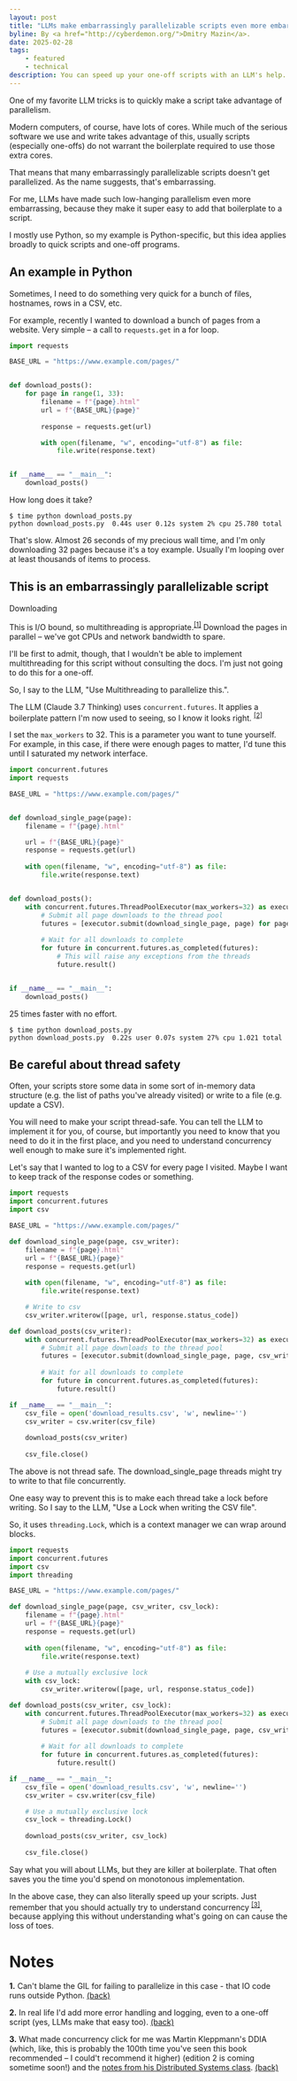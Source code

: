 ```yaml
---
layout: post
title: "LLMs make embarrassingly parallelizable scripts even more embarrassingly parallelizable"
byline: By <a href="http://cyberdemon.org/">Dmitry Mazin</a>.
date: 2025-02-28
tags:
    - featured
    - technical
description: You can speed up your one-off scripts with an LLM's help.
---
```

One of my favorite LLM tricks is to quickly make a script take advantage of parallelism.

Modern computers, of course, have lots of cores. While much of the serious software we use and write takes advantage of this, usually scripts (especially one-offs) do not warrant the boilerplate required to use those extra cores.

That means that many embarrassingly parallelizable scripts doesn't get parallelized. As the name suggests, that's embarrassing.

For me, LLMs have made such low-hanging parallelism even more embarrassing, because they make it super easy to add that boilerplate to a script.

I mostly use Python, so my example is Python-specific, but this idea applies broadly to quick scripts and one-off programs.

## An example in Python

Sometimes, I need to do something very quick for a bunch of files, hostnames, rows in a CSV, etc.

For example, recently I wanted to download a bunch of pages from a website. Very simple – a call to `requests.get` in a for loop.

```py
import requests

BASE_URL = "https://www.example.com/pages/"


def download_posts():
    for page in range(1, 33):
        filename = f"{page}.html"
        url = f"{BASE_URL}{page}"
		
        response = requests.get(url)

        with open(filename, "w", encoding="utf-8") as file:
            file.write(response.text)


if __name__ == "__main__":
    download_posts()
```

How long does it take?

```
$ time python download_posts.py
python download_posts.py  0.44s user 0.12s system 2% cpu 25.780 total
```

That's slow. Almost 26 seconds of my precious wall time, and I'm only downloading 32 pages because it's a toy example. Usually I'm looping over at least thousands of items to process.

## This is an embarrassingly parallelizable script

Downloading 

This is I/O bound, so multithreading is appropriate.<a name="gil-footnote-return"></a><sup>[[1]](#gil-footnote)</sup> Download the pages in parallel – we've got CPUs and network bandwidth to spare.

I'll be first to admit, though, that I wouldn't be able to implement multithreading for this script without consulting the docs.  I'm just not going to do this for a one-off.

So, I say to the LLM, "Use Multithreading to parallelize this.".

The LLM (Claude 3.7 Thinking) uses `concurrent.futures`. It applies a boilerplate pattern I'm now used to seeing, so I know it looks right. <a name="error-handling-return"></a><sup>[[2]](#error-handling)</sup>

I set the `max_workers` to 32. This is a parameter you want to tune yourself. For example, in this case, if there were enough pages to matter, I'd tune this until I saturated my network interface.

```python
import concurrent.futures
import requests

BASE_URL = "https://www.example.com/pages/"


def download_single_page(page):
    filename = f"{page}.html"

    url = f"{BASE_URL}{page}"
    response = requests.get(url)
    
    with open(filename, "w", encoding="utf-8") as file:
        file.write(response.text)


def download_posts():
    with concurrent.futures.ThreadPoolExecutor(max_workers=32) as executor:
        # Submit all page downloads to the thread pool
        futures = [executor.submit(download_single_page, page) for page in range(1, 33)]
        
        # Wait for all downloads to complete
        for future in concurrent.futures.as_completed(futures):
            # This will raise any exceptions from the threads
            future.result()


if __name__ == "__main__":
    download_posts()
```

25 times faster with no effort.

```
$ time python download_posts.py
python download_posts.py  0.22s user 0.07s system 27% cpu 1.021 total
```

## Be careful about thread safety

Often, your scripts store some data in some sort of in-memory data structure (e.g. the list of paths you've already visited) or write to a file (e.g. update a CSV).



You will need to make your script thread-safe. You can tell the LLM to implement it for you, of course, but importantly you need to know that you need to do it in the first place, and you need to understand concurrency well enough to make sure it's implemented right.

Let's say that I wanted to log to a CSV for every page I visited. Maybe I want to keep track of the response codes or something.

```python
import requests
import concurrent.futures
import csv

BASE_URL = "https://www.example.com/pages/"

def download_single_page(page, csv_writer):
    filename = f"{page}.html"
    url = f"{BASE_URL}{page}"
    response = requests.get(url)
    
    with open(filename, "w", encoding="utf-8") as file:
        file.write(response.text)

	# Write to csv
    csv_writer.writerow([page, url, response.status_code])

def download_posts(csv_writer):
    with concurrent.futures.ThreadPoolExecutor(max_workers=32) as executor:
        # Submit all page downloads to the thread pool
        futures = [executor.submit(download_single_page, page, csv_writer) for page in range(1, 33)]
        
        # Wait for all downloads to complete
        for future in concurrent.futures.as_completed(futures):
            future.result()

if __name__ == "__main__":
    csv_file = open('download_results.csv', 'w', newline='')
    csv_writer = csv.writer(csv_file)
    
    download_posts(csv_writer)
    
    csv_file.close()
```

The above is not thread safe. The download_single_page threads might try to write to that file concurrently.

One easy way to prevent this is to make each thread take a lock before writing. So I say to the LLM, "Use a Lock when writing the CSV file".

So, it uses `threading.Lock`, which is a context manager we can wrap around blocks.

```python
import requests
import concurrent.futures
import csv
import threading

BASE_URL = "https://www.example.com/pages/"

def download_single_page(page, csv_writer, csv_lock):
    filename = f"{page}.html"
    url = f"{BASE_URL}{page}"
    response = requests.get(url)
    
    with open(filename, "w", encoding="utf-8") as file:
        file.write(response.text)
    
	# Use a mutually exclusive lock
    with csv_lock:
        csv_writer.writerow([page, url, response.status_code])

def download_posts(csv_writer, csv_lock):
    with concurrent.futures.ThreadPoolExecutor(max_workers=32) as executor:
        # Submit all page downloads to the thread pool
        futures = [executor.submit(download_single_page, page, csv_writer, csv_lock) for page in range(1, 33)]
        
        # Wait for all downloads to complete
        for future in concurrent.futures.as_completed(futures):
            future.result()

if __name__ == "__main__":
    csv_file = open('download_results.csv', 'w', newline='')
    csv_writer = csv.writer(csv_file)

	# Use a mutually exclusive lock
    csv_lock = threading.Lock()
    
    download_posts(csv_writer, csv_lock)
    
    csv_file.close()
```

Say what you will about LLMs, but they are killer at boilerplate. That often saves you the time you'd spend on monotonous implementation.

In the above case, they can also literally speed up your scripts. Just remember that you should actually try to understand concurrency <a name="learn-concurrency-return"></a><sup>[[3]](#learn-concurrency)</sup>, because applying this without understanding what's going on can cause the loss of toes.

# Notes
<a name="gil-footnote"></a>**1.** Can't blame the GIL for failing to parallelize in this case - that IO code runs outside Python. <a href="#gil-footnote-return">(back)</a>

<a name="error-handling"></a>**2.** In real life I'd add more error handling and logging, even to a one-off script (yes, LLMs make that easy too). <a href="#error-handling-return">(back)</a>

<a name="learn-concurrency"></a>**3.** What made concurrency click for me was Martin Kleppmann's DDIA (which, like, this is probably the 100th time you've seen this book recommended – I could't recommend it higher) (edition 2 is coming sometime soon!) and the <a href="https://www.cl.cam.ac.uk/teaching/2122/ConcDisSys/dist-sys-notes.pdf">notes from his Distributed Systems class</a>. <a href="#learn-concurrency-return">(back)</a>
